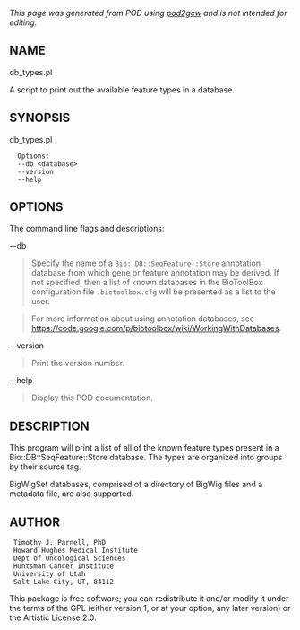 _This page was generated from POD using [pod2gcw](http://code.google.com/p/pod2gcw) and is not intended for editing._

## NAME ##
db\_types.pl

A script to print out the available feature types in a database.

## SYNOPSIS ##
db\_types.pl <database>

```
  Options:
  --db <database>
  --version
  --help
```
## OPTIONS ##
The command line flags and descriptions:

--db <database>


> Specify the name of a `Bio::DB::SeqFeature::Store` annotation database  from which gene or feature annotation may be derived. If not specified,  then a list of known databases in the BioToolBox configuration file  `.biotoolbox.cfg` will be presented as a list to the user.

> 
> For more information about using annotation databases,  see <https://code.google.com/p/biotoolbox/wiki/WorkingWithDatabases>.

> 
--version


> Print the version number.

> 
--help


> Display this POD documentation.

> 
## DESCRIPTION ##
This program will print a list of all of the known feature types present  in a Bio::DB::SeqFeature::Store database. The types are organized into  groups by their source tag.

BigWigSet databases, comprised of a directory of BigWig files and a  metadata file, are also supported.

## AUTHOR ##
```
 Timothy J. Parnell, PhD
 Howard Hughes Medical Institute
 Dept of Oncological Sciences
 Huntsman Cancer Institute
 University of Utah
 Salt Lake City, UT, 84112
```
This package is free software; you can redistribute it and/or modify it under the terms of the GPL (either version 1, or at your option, any later version) or the Artistic License 2.0.
